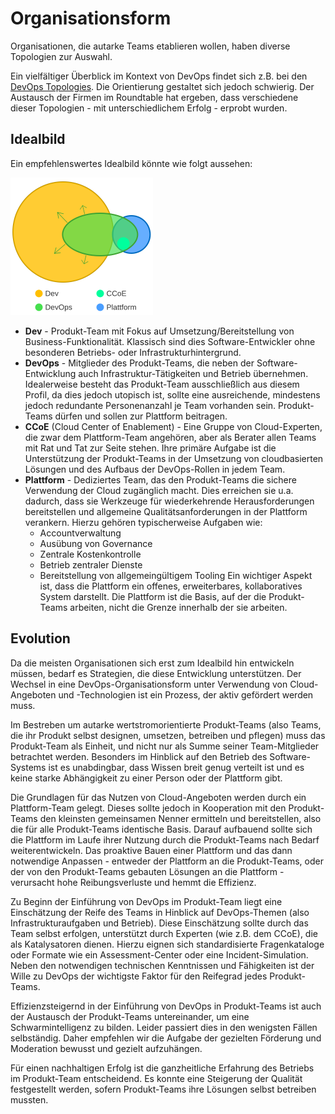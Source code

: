 # Organisationsform

Organisationen, die autarke Teams etablieren wollen, haben diverse Topologien zur Auswahl.

Ein vielfältiger Überblick im Kontext von DevOps findet sich z.B. bei den [DevOps Topologies](https://web.devopstopologies.com/).
Die Orientierung gestaltet sich jedoch schwierig. Der Austausch der Firmen im Roundtable hat ergeben, dass verschiedene dieser Topologien - mit unterschiedlichem Erfolg - erprobt wurden.

## Idealbild

Ein empfehlenswertes Idealbild könnte wie folgt aussehen:

![DevOps Topology](devops-topo.svg)

* **Dev** - Produkt-Team mit Fokus auf Umsetzung/Bereitstellung von Business-Funktionalität. Klassisch sind dies Software-Entwickler ohne besonderen Betriebs- oder Infrastrukturhintergrund.
* **DevOps** - Mitglieder des Produkt-Teams, die neben der Software-Entwicklung auch Infrastruktur-Tätigkeiten und Betrieb übernehmen. Idealerweise besteht das Produkt-Team ausschließlich aus diesem Profil, da dies jedoch utopisch ist, sollte eine ausreichende, mindestens jedoch redundante Personenanzahl je Team vorhanden sein. Produkt-Teams dürfen und sollen zur Plattform beitragen.
* **CCoE** (Cloud Center of Enablement) - Eine Gruppe von Cloud-Experten, die zwar dem Plattform-Team angehören, aber als Berater allen Teams mit Rat und Tat zur Seite stehen. Ihre primäre Aufgabe ist die Unterstützung der Produkt-Teams in der Umsetzung von cloudbasierten Lösungen und des Aufbaus der DevOps-Rollen in jedem Team.
* **Plattform** - Dediziertes Team, das den Produkt-Teams die sichere Verwendung der Cloud zugänglich macht. Dies erreichen sie u.a. dadurch, dass sie Werkzeuge für wiederkehrende Herausforderungen bereitstellen und allgemeine Qualitätsanforderungen in der Plattform verankern. Hierzu gehören typischerweise Aufgaben wie:
  * Accountverwaltung
  * Ausübung von Governance
  * Zentrale Kostenkontrolle
  * Betrieb zentraler Dienste
  * Bereitstellung von allgemeingültigem Tooling
Ein wichtiger Aspekt ist, dass die Plattform ein offenes, erweiterbares, kollaboratives System darstellt. Die Plattform ist die Basis, auf der die Produkt-Teams arbeiten, nicht die Grenze innerhalb der sie arbeiten.

## Evolution

Da die meisten Organisationen sich erst zum Idealbild hin entwickeln müssen, bedarf es Strategien, die diese Entwicklung unterstützen.
Der Wechsel in eine DevOps-Organisationsform unter Verwendung von Cloud-Angeboten und -Technologien ist ein Prozess, der aktiv gefördert werden muss.

Im Bestreben um autarke wertstromorientierte Produkt-Teams (also Teams, die ihr Produkt selbst designen, umsetzen, betreiben und pflegen) muss das Produkt-Team als Einheit, und nicht nur als Summe seiner Team-Mitglieder betrachtet werden. Besonders im Hinblick auf den Betrieb des Software-Systems ist es unabdingbar, dass Wissen breit genug verteilt ist und es keine starke Abhängigkeit zu einer Person oder der Plattform gibt.

Die Grundlagen für das Nutzen von Cloud-Angeboten werden durch ein Plattform-Team gelegt.
Dieses sollte jedoch in Kooperation mit den Produkt-Teams den kleinsten gemeinsamen Nenner ermitteln und bereitstellen, also die für alle Produkt-Teams identische Basis.
Darauf aufbauend sollte sich die Plattform im Laufe ihrer Nutzung durch die Produkt-Teams nach Bedarf weiterentwickeln.
Das proaktive Bauen einer Plattform und das dann notwendige Anpassen - entweder der Plattform an die Produkt-Teams, oder der von den Produkt-Teams gebauten Lösungen an die Plattform - verursacht hohe Reibungsverluste und hemmt die Effizienz.

Zu Beginn der Einführung von DevOps im Produkt-Team liegt eine Einschätzung der Reife des Teams in Hinblick auf DevOps-Themen (also Infrastrukturaufgaben und Betrieb). Diese Einschätzung sollte durch das Team selbst erfolgen, unterstützt durch Experten (wie z.B. dem CCoE), die als Katalysatoren dienen. Hierzu eignen sich standardisierte Fragenkataloge oder Formate wie ein Assessment-Center oder eine Incident-Simulation.
Neben den notwendigen technischen Kenntnissen und Fähigkeiten ist der Wille zu DevOps der wichtigste Faktor für den Reifegrad jedes Produkt-Teams.

Effizienzsteigernd in der Einführung von DevOps in Produkt-Teams ist auch der Austausch der Produkt-Teams untereinander, um eine Schwarmintelligenz zu bilden.
Leider passiert dies in den wenigsten Fällen selbständig.
Daher empfehlen wir die Aufgabe der gezielten Förderung und Moderation bewusst und gezielt aufzuhängen.

Für einen nachhaltigen Erfolg ist die ganzheitliche Erfahrung des Betriebs im Produkt-Team entscheidend. Es konnte eine Steigerung der Qualität festgestellt werden, sofern Produkt-Teams ihre Lösungen selbst betreiben mussten.
